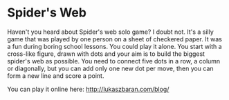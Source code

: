 # Spider's Web
Haven't you heard about Spider's web solo game? I doubt not. It's a silly game that was played by one person on a sheet of checkered paper. 
It was a fun during boring school lessons. You could play it alone. 
You start with a cross-like figure, drawn with dots and your aim is to build the biggest spider's web as possible.
You need to connect five dots in a row, a column or diagonally, but you can add only one new dot per move, then you can form a new line and score a point.

You can play it online here: http://lukaszbaran.com/blog/
